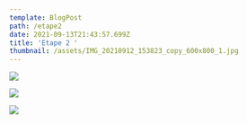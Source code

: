 ```yaml
---
template: BlogPost
path: /etape2
date: 2021-09-13T21:43:57.699Z
title: 'Etape 2 '
thumbnail: /assets/IMG_20210912_153823_copy_600x800_1.jpg
---
```



![](/assets/IMG_20210912_153823_copy_600x800_1.jpg)

![](/assets/IMG_20210912_114850_copy_600x800.jpg)

![](/assets/IMG_20210912_114830_copy_600x800.jpg)

